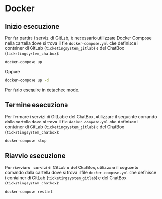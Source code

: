 # Docker

## Inizio esecuzione

Per far partire i servizi di GitLab, è necessario utilizzare Docker Compose
nella cartella dove si trova il file `docker-compose.yml` che definisce
i container di GitLab (`ticketingsystem_gitlab`) e del ChatBox (`ticketingsystem_chatbox`):

```bash
docker-compose up
```

Oppure

```bash
docker-compose up -d
```

Per farlo eseguire in detached mode.

## Termine esecuzione

Per fermare i servizi di GitLab e del ChatBox, utilizzare il seguente comando
dalla cartella dove si trova il file `docker-compose.yml` che definisce
i container di GitLab (`ticketingsystem_gitlab`) e del ChatBox (`ticketingsystem_chatbox`):

```bash
docker-compose stop
```

## Riavvio esecuzione

Per riavviare i servizi di GitLab e del ChatBox, utilizzare il seguente comando
dalla cartella dove si trova il file `docker-compose.yml` che definisce
i container di GitLab (`ticketingsystem_gitlab`) e del ChatBox (`ticketingsystem_chatbox`):

```bash
docker-compose restart
```
